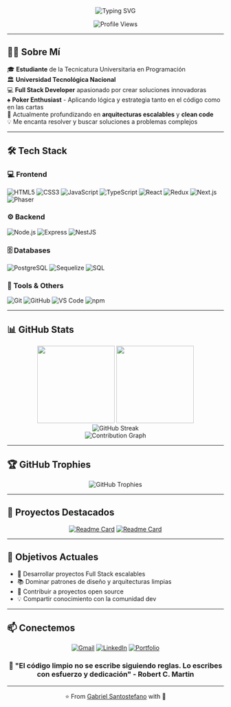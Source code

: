 <div align="center">
  <img src="https://readme-typing-svg.demolab.com?font=Fira+Code&weight=600&size=28&duration=3000&pause=1000&color=2E9EF7&center=true&vCenter=true&width=600&lines=Hi+%F0%9F%91%8B+I'm+Gabriel+Santostefano;Full+Stack+Developer;Poker+Player+Enthusiast;Always+Learning+New+Things!" alt="Typing SVG" />
</div>

<div align="center">
  
  ![Profile Views](https://komarev.com/ghpvc/?username=tu-usuario-github&color=2e9ef7&style=for-the-badge&label=VISITAS+AL+PERFIL)
  
</div>

---

## 👨‍💻 Sobre Mí

🎓 **Estudiante** de la Tecnicatura Universitaria en Programación  
🏛️ **Universidad Tecnológica Nacional**  
💻 **Full Stack Developer** apasionado por crear soluciones innovadoras  
♠️ **Poker Enthusiast** - Aplicando lógica y estrategia tanto en el código como en las cartas  
🌱 Actualmente profundizando en **arquitecturas escalables** y **clean code**  
💡 Me encanta resolver y buscar soluciones a problemas complejos

---

## 🛠️ Tech Stack

### 💻 Frontend

<p align="left">
  <img src="https://img.shields.io/badge/HTML5-E34F26?style=for-the-badge&logo=html5&logoColor=white" alt="HTML5"/>
  <img src="https://img.shields.io/badge/CSS3-1572B6?style=for-the-badge&logo=css3&logoColor=white" alt="CSS3"/>
  <img src="https://img.shields.io/badge/JavaScript-F7DF1E?style=for-the-badge&logo=javascript&logoColor=black" alt="JavaScript"/>
  <img src="https://img.shields.io/badge/TypeScript-3178C6?style=for-the-badge&logo=typescript&logoColor=white" alt="TypeScript"/>
  <img src="https://img.shields.io/badge/React-20232A?style=for-the-badge&logo=react&logoColor=61DAFB" alt="React"/>
  <img src="https://img.shields.io/badge/Redux-593D88?style=for-the-badge&logo=redux&logoColor=white" alt="Redux"/>
  <img src="https://img.shields.io/badge/Next.js-000000?style=for-the-badge&logo=next.js&logoColor=white" alt="Next.js"/>
  <img src="https://img.shields.io/badge/Phaser-1A1A1A?style=for-the-badge&logo=phaser&logoColor=white" alt="Phaser"/>
</p>

### ⚙️ Backend

<p align="left">
  <img src="https://img.shields.io/badge/Node.js-339933?style=for-the-badge&logo=node.js&logoColor=white" alt="Node.js"/>
  <img src="https://img.shields.io/badge/Express.js-404D59?style=for-the-badge&logo=express&logoColor=white" alt="Express"/>
  <img src="https://img.shields.io/badge/NestJS-E0234E?style=for-the-badge&logo=nestjs&logoColor=white" alt="NestJS"/>
</p>

### 🗄️ Databases

<p align="left">
  <img src="https://img.shields.io/badge/PostgreSQL-316192?style=for-the-badge&logo=postgresql&logoColor=white" alt="PostgreSQL"/>
  <img src="https://img.shields.io/badge/Sequelize-52B0E7?style=for-the-badge&logo=sequelize&logoColor=white" alt="Sequelize"/>
  <img src="https://img.shields.io/badge/SQL-CC2927?style=for-the-badge&logo=microsoft-sql-server&logoColor=white" alt="SQL"/>
</p>

### 🔧 Tools & Others

<p align="left">
  <img src="https://img.shields.io/badge/Git-F05032?style=for-the-badge&logo=git&logoColor=white" alt="Git"/>
  <img src="https://img.shields.io/badge/GitHub-181717?style=for-the-badge&logo=github&logoColor=white" alt="GitHub"/>
  <img src="https://img.shields.io/badge/VS_Code-007ACC?style=for-the-badge&logo=visual-studio-code&logoColor=white" alt="VS Code"/>
  <img src="https://img.shields.io/badge/npm-CB3837?style=for-the-badge&logo=npm&logoColor=white" alt="npm"/>
</p>

---

## 📊 GitHub Stats

<div align="center">
  <img height="180em" src="https://github-readme-stats.vercel.app/api?username=tu-usuario-github&show_icons=true&theme=tokyonight&include_all_commits=true&count_private=true&hide_border=true&bg_color=0D1117&title_color=2E9EF7&icon_color=2E9EF7&text_color=C9D1D9"/>
  <img height="180em" src="https://github-readme-stats.vercel.app/api/top-langs/?username=tu-usuario-github&layout=compact&langs_count=8&theme=tokyonight&hide_border=true&bg_color=0D1117&title_color=2E9EF7&text_color=C9D1D9"/>
</div>

<div align="center">
  <img src="https://github-readme-streak-stats.herokuapp.com/?user=tu-usuario-github&theme=tokyonight&hide_border=true&background=0D1117&ring=2E9EF7&fire=2E9EF7&currStreakLabel=2E9EF7" alt="GitHub Streak"/>
</div>

<div align="center">
  <img src="https://github-readme-activity-graph.vercel.app/graph?username=tu-usuario-github&theme=tokyo-night&hide_border=true&bg_color=0D1117&color=2E9EF7&line=2E9EF7&point=C9D1D9" alt="Contribution Graph"/>
</div>

---

## 🏆 GitHub Trophies

<div align="center">
  <img src="https://github-profile-trophy.vercel.app/?username=tu-usuario-github&theme=tokyonight&no-frame=true&no-bg=true&row=1&column=7&margin-w=15&margin-h=15" alt="GitHub Trophies"/>
</div>

---

## 💼 Proyectos Destacados

<div align="center">
  
  [![Readme Card](https://github-readme-stats.vercel.app/api/pin/?username=tu-usuario-github&repo=nombre-proyecto-1&theme=tokyonight&hide_border=true&bg_color=0D1117&title_color=2E9EF7&icon_color=2E9EF7&text_color=C9D1D9)](https://github.com/tu-usuario-github/nombre-proyecto-1)
  [![Readme Card](https://github-readme-stats.vercel.app/api/pin/?username=tu-usuario-github&repo=nombre-proyecto-2&theme=tokyonight&hide_border=true&bg_color=0D1117&title_color=2E9EF7&icon_color=2E9EF7&text_color=C9D1D9)](https://github.com/tu-usuario-github/nombre-proyecto-2)

</div>

---

## 🎯 Objetivos Actuales

- 🚀 Desarrollar proyectos Full Stack escalables
- 📚 Dominar patrones de diseño y arquitecturas limpias
- 🤝 Contribuir a proyectos open source
- 💡 Compartir conocimiento con la comunidad dev

---

## 📫 Conectemos

<div align="center">
  
  [![Gmail](https://img.shields.io/badge/Gmail-D14836?style=for-the-badge&logo=gmail&logoColor=white)](mailto:gabrielsantostefano@gmail.com)
  [![LinkedIn](https://img.shields.io/badge/LinkedIn-0077B5?style=for-the-badge&logo=linkedin&logoColor=white)](https://www.linkedin.com/in/gabriel-santostefano/)
  [![Portfolio](https://img.shields.io/badge/Portfolio-255E63?style=for-the-badge&logo=About.me&logoColor=white)](https://tu-portfolio.com)
  
</div>

<div align="center">
  
  ### 💬 "El código limpio no se escribe siguiendo reglas. Lo escribes con esfuerzo y dedicación" - Robert C. Martin
  
  ---
  
  ⭐️ From [Gabriel Santostefano](https://github.com/tu-usuario-github) with 💙
  
</div>
